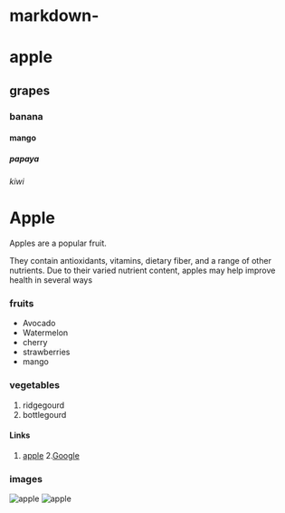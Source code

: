 # markdown-
# apple 
## grapes
### banana
#### mango
##### papaya
###### kiwi

# Apple 
Apples are a popular fruit.

They contain antioxidants, vitamins, dietary fiber, and a range of other nutrients. Due to their varied nutrient content, apples may help improve health in several ways

### fruits
- Avocado
- Watermelon
- cherry 
- strawberries
- mango

### vegetables
1. ridgegourd
2. bottlegourd

#### Links
1. [apple](http://www.apple.com)
2.[Google](http://www.google.com)

### images
![apple](https://images.app.goo.gl/X1REeu6299PYfCrg6)
![apple](https://images.app.goo.gl/vk1nCm9X7RQRvr1aA)
